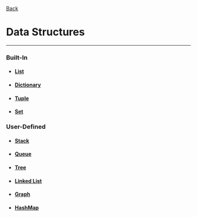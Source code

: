 [Back](../README.md)

# Data Structures
---
### Built-In

- #### [List](data_structures/list.md)
- #### [Dictionary](data_structures/dictionary.md)
- #### [Tuple](data_structures/tuple.md)
- #### [Set](data_structures/set.md)

### User-Defined

- #### [Stack](data_structures/stack.md)
- #### [Queue](data_structures/queue.md)
- #### [Tree](data_structures/tree.md)
- #### [Linked List](data_structures/linked_list.md)
- #### [Graph](data_structures/graph.md)
- #### [HashMap](data_structures/hashmap.md)